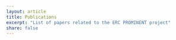 ```yaml
---
layout: article
title: Publications
excerpt: "List of papers related to the ERC PROMINENT project"
share: false
---
```


[comment]: <> (Do not edit below this line)
